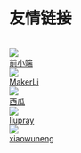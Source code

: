# 友情链接


<br/>

<a target="_blank" href="https://www.qianxiaoduan.com/" title="前小端" class="friendurl">
    <div class="frienddiv">
        <div class="frienddivleft">
            <img class="myfriend" src="https://img.qianxiaoduan.com/logo.png">
        </div>
        <div class="frienddivright">
            <div class="friendname">前小端</div>
            <div class="friendinfo"></div>
        </div>
    </div>
</a>


<a target="_blank" href="https://www.lihuanting.com/" title="MakerLi" class="friendurl">
    <div class="frienddiv">
        <div class="frienddivleft">
            <img class="myfriend" src="https://www.lihuanting.com/logo.png">
        </div>
        <div class="frienddivright">
            <div class="friendname">MakerLi</div>
            <div class="friendinfo"></div>
        </div>
    </div>
</a>

<a target="_blank" href="https://liuqian0716.github.io/" title="西瓜" class="friendurl">
    <div class="frienddiv">
        <div class="frienddivleft">
            <img class="myfriend" src="https://cdn.xiaobinqt.cn/xiaobinqt.io/20220509/198c9da4ebf44576872a142abc6cf94a.png">
        </div>
        <div class="frienddivright">
            <div class="friendname">西瓜</div>
            <div class="friendinfo"></div>
        </div>
    </div>
</a>

<a target="_blank" href="http://liupray.com/" title="liupray" class="friendurl">
    <div class="frienddiv">
        <div class="frienddivleft">
            <img class="myfriend" src="https://cdn.xiaobinqt.cn/xiaobinqt.io/20220509/f06314d098f24b79b3c0f14971251609.png">
        </div>
        <div class="frienddivright">
            <div class="friendname">liupray</div>
            <div class="friendinfo"></div>
        </div>
    </div>
</a>

<a target="_blank" href="https://xiaowuneng.github.io/" title="xiaowuneng" class="friendurl">
    <div class="frienddiv">
        <div class="frienddivleft">
            <img class="myfriend" src="https://cdn.xiaobinqt.cn/xiaobinqt.io/20220509/198c9da4ebf44576872a142abc6cf94a.png">
        </div>
        <div class="frienddivright">
            <div class="friendname">xiaowuneng</div>
            <div class="friendinfo"></div>
        </div>
    </div>
</a>
